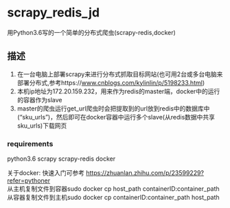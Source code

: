 # scrapy_redis_jd
用Python3.6写的一个简单的分布式爬虫(scrapy-redis,docker)

## 描述
1. 在一台电脑上部署scrapy来进行分布式抓取目标网站(也可用2台或多台电脑来部署分布式,参考https://www.cnblogs.com/kylinlin/p/5198233.html)
2. 本机ip地址为172.20.159.232，用来作为redis的master端，docker中的运行的容器作为slave
3. master的爬虫运行get_url爬虫时会把提取到的url放到redis中的数据库中(“sku_urls”)，然后即可在docker容器中运行多个slave(从redis数据中共享sku_urls)下载网页



### requirements
python3.6
scrapy
scrapy-redis
docker 

关于docker:
快速入门可参考 https://zhuanlan.zhihu.com/p/23599229?refer=pythoner  
从主机复制文件到容器sudo docker cp host_path containerID:container_path
从容器复制文件到主机sudo docker cp containerID:container_path host_path

